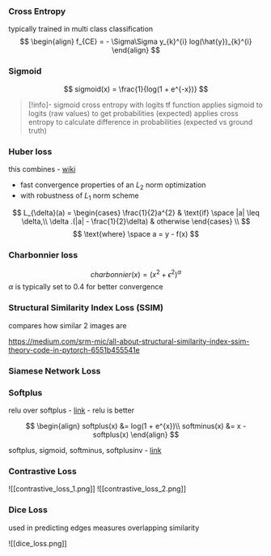 ### Cross Entropy
typically trained in multi class classification
$$
\begin{align}
f_{CE} = - \Sigma\Sigma y_{k}^{i} log(\hat{y})_{k}^{i}
\end{align}
$$


### Sigmoid
$$
sigmoid(x) = \frac{1}{log(1 + e^{-x})}
$$
>[!info]- sigmoid cross entropy with logits
>tf function
>applies sigmoid to logits (raw values) to get probabilities (expected)
>applies cross entropy to calculate difference in probabilities (expected vs ground truth)
>

### Huber loss
this combines - [wiki](https://en.wikipedia.org/wiki/Huber_loss)
- fast convergence properties of an $L_2$ norm optimization 
- with robustness of $L_{1}$ norm scheme

$$
L_{\delta}(a) = 
\begin{cases}
\frac{1}{2}a^{2} & \text{if} \space |a| \leq \delta,\\
\delta .(|a| - \frac{1}{2}\delta) & otherwise
\end{cases}
\\
$$
$$
\text{where} \space a = y - f(x)
$$

### Charbonnier loss
$$
charbonnier(x) = (x^{2} + \epsilon^{2})^{\alpha}
$$
$\alpha$ is typically set to $0.4$ for better convergence

### Structural Similarity Index Loss (SSIM)
compares how similar 2 images are 

https://medium.com/srm-mic/all-about-structural-similarity-index-ssim-theory-code-in-pytorch-6551b455541e

### Siamese Network Loss


### Softplus
relu over softplus - [link](https://stats.stackexchange.com/questions/146057/what-are-the-benefits-of-using-relu-over-softplus-as-activation-functions)
	- relu is better

$$
\begin{align}
softplus(x) &= log(1 + e^{x})\\
softminus(x) &= x - softplus(x)
\end{align}
$$

softplus, sigmoid, softminus, softplusinv - [link](https://jiafulow.github.io/blog/2019/07/11/softplus-and-softminus/)

### Contrastive Loss
![[contrastive_loss_1.png]]
![[contrastive_loss_2.png]]

### Dice Loss
used in predicting edges 
measures overlapping similarity

![[dice_loss.png]]